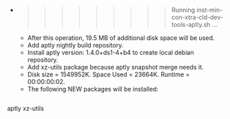 * >>>>>>>>> Running inst-min-con-xtra-cld-dev-tools-aptly.sh ...
  * After this operation, 19.5 MB of additional disk space will be used.
  * Add aptly nightly build repository.
  * Install aptly version: 1.4.0+ds1-4+b4 to create local debian repository.
  * Add xz-utils package because aptly snapshot merge needs it.
  * Disk size = 1549952K. Space Used = 23664K. Runtime = 00:00:00:02.
  * The following NEW packages will be installed:
  ```bash
aptly xz-utils
  ```
